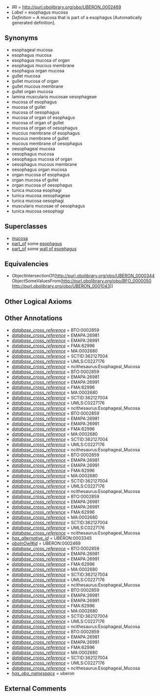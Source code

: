  * *IRI* = http://purl.obolibrary.org/obo/UBERON_0002469
 * *Label* = esophagus mucosa
 * *Definition* = A mucosa that is part of a esophagus [Automatically generated definition].

## Synonyms

 * esophageal mucosa
 * esophagus mucosa
 * esophagus mucosa of organ
 * esophagus mucous membrane
 * esophagus organ mucosa
 * gullet mucosa
 * gullet mucosa of organ
 * gullet mucous membrane
 * gullet organ mucosa
 * lamina muscularis mucosae oesophageae
 * mucosa of esophagus
 * mucosa of gullet
 * mucosa of oesophagus
 * mucosa of organ of esophagus
 * mucosa of organ of gullet
 * mucosa of organ of oesophagus
 * mucous membrane of esophagus
 * mucous membrane of gullet
 * mucous membrane of oesophagus
 * oesophageal mucosa
 * oesophagus mucosa
 * oesophagus mucosa of organ
 * oesophagus mucous membrane
 * oesophagus organ mucosa
 * organ mucosa of esophagus
 * organ mucosa of gullet
 * organ mucosa of oesophagus
 * tunica mucosa esophagi
 * tunica mucosa oesophageae
 * tunica mucosa oesophagi
 * muscularis mucosae of oesophagus
 * tunica mucosa oesophagi

## Superclasses

 * [mucosa](../../UBERON/44/UBERON_0000344.md)
 * [part_of](../../BFO/50/BFO_0000050.md) some [esophagus](../../UBERON/43/UBERON_0001043.md)
 * [part_of](../../BFO/50/BFO_0000050.md) some [wall of esophagus](../../UBERON/96/UBERON_0001096.md)

## Equivalencies

 * ObjectIntersectionOf(<http://purl.obolibrary.org/obo/UBERON_0000344> ObjectSomeValuesFrom(<http://purl.obolibrary.org/obo/BFO_0000050> <http://purl.obolibrary.org/obo/UBERON_0001043>))

## Other Logical Axioms


## Other Annotations

 * *[database_cross_reference](../../ef/oboInOwl#hasDbXref.md)* = BTO:0002859
 * *[database_cross_reference](../../ef/oboInOwl#hasDbXref.md)* = EMAPA:26981
 * *[database_cross_reference](../../ef/oboInOwl#hasDbXref.md)* = EMAPA:26991
 * *[database_cross_reference](../../ef/oboInOwl#hasDbXref.md)* = FMA:62996
 * *[database_cross_reference](../../ef/oboInOwl#hasDbXref.md)* = MA:0002680
 * *[database_cross_reference](../../ef/oboInOwl#hasDbXref.md)* = SCTID:362127004
 * *[database_cross_reference](../../ef/oboInOwl#hasDbXref.md)* = UMLS:C0227176
 * *[database_cross_reference](../../ef/oboInOwl#hasDbXref.md)* = ncithesaurus:Esophageal_Mucosa
 * *[database_cross_reference](../../ef/oboInOwl#hasDbXref.md)* = BTO:0002859
 * *[database_cross_reference](../../ef/oboInOwl#hasDbXref.md)* = EMAPA:26981
 * *[database_cross_reference](../../ef/oboInOwl#hasDbXref.md)* = EMAPA:26991
 * *[database_cross_reference](../../ef/oboInOwl#hasDbXref.md)* = FMA:62996
 * *[database_cross_reference](../../ef/oboInOwl#hasDbXref.md)* = MA:0002680
 * *[database_cross_reference](../../ef/oboInOwl#hasDbXref.md)* = SCTID:362127004
 * *[database_cross_reference](../../ef/oboInOwl#hasDbXref.md)* = UMLS:C0227176
 * *[database_cross_reference](../../ef/oboInOwl#hasDbXref.md)* = ncithesaurus:Esophageal_Mucosa
 * *[database_cross_reference](../../ef/oboInOwl#hasDbXref.md)* = BTO:0002859
 * *[database_cross_reference](../../ef/oboInOwl#hasDbXref.md)* = EMAPA:26981
 * *[database_cross_reference](../../ef/oboInOwl#hasDbXref.md)* = EMAPA:26991
 * *[database_cross_reference](../../ef/oboInOwl#hasDbXref.md)* = FMA:62996
 * *[database_cross_reference](../../ef/oboInOwl#hasDbXref.md)* = MA:0002680
 * *[database_cross_reference](../../ef/oboInOwl#hasDbXref.md)* = SCTID:362127004
 * *[database_cross_reference](../../ef/oboInOwl#hasDbXref.md)* = UMLS:C0227176
 * *[database_cross_reference](../../ef/oboInOwl#hasDbXref.md)* = ncithesaurus:Esophageal_Mucosa
 * *[database_cross_reference](../../ef/oboInOwl#hasDbXref.md)* = BTO:0002859
 * *[database_cross_reference](../../ef/oboInOwl#hasDbXref.md)* = EMAPA:26981
 * *[database_cross_reference](../../ef/oboInOwl#hasDbXref.md)* = EMAPA:26991
 * *[database_cross_reference](../../ef/oboInOwl#hasDbXref.md)* = FMA:62996
 * *[database_cross_reference](../../ef/oboInOwl#hasDbXref.md)* = MA:0002680
 * *[database_cross_reference](../../ef/oboInOwl#hasDbXref.md)* = SCTID:362127004
 * *[database_cross_reference](../../ef/oboInOwl#hasDbXref.md)* = UMLS:C0227176
 * *[database_cross_reference](../../ef/oboInOwl#hasDbXref.md)* = ncithesaurus:Esophageal_Mucosa
 * *[database_cross_reference](../../ef/oboInOwl#hasDbXref.md)* = BTO:0002859
 * *[database_cross_reference](../../ef/oboInOwl#hasDbXref.md)* = EMAPA:26981
 * *[database_cross_reference](../../ef/oboInOwl#hasDbXref.md)* = EMAPA:26991
 * *[database_cross_reference](../../ef/oboInOwl#hasDbXref.md)* = FMA:62996
 * *[database_cross_reference](../../ef/oboInOwl#hasDbXref.md)* = MA:0002680
 * *[database_cross_reference](../../ef/oboInOwl#hasDbXref.md)* = SCTID:362127004
 * *[database_cross_reference](../../ef/oboInOwl#hasDbXref.md)* = UMLS:C0227176
 * *[database_cross_reference](../../ef/oboInOwl#hasDbXref.md)* = ncithesaurus:Esophageal_Mucosa
 * *[has_alternative_id](../../Id/oboInOwl#hasAlternativeId.md)* = UBERON:0003345
 * *[oboInOwl#id](../../id/oboInOwl#id.md)* = UBERON:0002469
 * *[database_cross_reference](../../ef/oboInOwl#hasDbXref.md)* = BTO:0002859
 * *[database_cross_reference](../../ef/oboInOwl#hasDbXref.md)* = EMAPA:26981
 * *[database_cross_reference](../../ef/oboInOwl#hasDbXref.md)* = EMAPA:26991
 * *[database_cross_reference](../../ef/oboInOwl#hasDbXref.md)* = FMA:62996
 * *[database_cross_reference](../../ef/oboInOwl#hasDbXref.md)* = MA:0002680
 * *[database_cross_reference](../../ef/oboInOwl#hasDbXref.md)* = SCTID:362127004
 * *[database_cross_reference](../../ef/oboInOwl#hasDbXref.md)* = UMLS:C0227176
 * *[database_cross_reference](../../ef/oboInOwl#hasDbXref.md)* = ncithesaurus:Esophageal_Mucosa
 * *[database_cross_reference](../../ef/oboInOwl#hasDbXref.md)* = BTO:0002859
 * *[database_cross_reference](../../ef/oboInOwl#hasDbXref.md)* = EMAPA:26981
 * *[database_cross_reference](../../ef/oboInOwl#hasDbXref.md)* = EMAPA:26991
 * *[database_cross_reference](../../ef/oboInOwl#hasDbXref.md)* = FMA:62996
 * *[database_cross_reference](../../ef/oboInOwl#hasDbXref.md)* = MA:0002680
 * *[database_cross_reference](../../ef/oboInOwl#hasDbXref.md)* = SCTID:362127004
 * *[database_cross_reference](../../ef/oboInOwl#hasDbXref.md)* = UMLS:C0227176
 * *[database_cross_reference](../../ef/oboInOwl#hasDbXref.md)* = ncithesaurus:Esophageal_Mucosa
 * *[database_cross_reference](../../ef/oboInOwl#hasDbXref.md)* = BTO:0002859
 * *[database_cross_reference](../../ef/oboInOwl#hasDbXref.md)* = EMAPA:26981
 * *[database_cross_reference](../../ef/oboInOwl#hasDbXref.md)* = EMAPA:26991
 * *[database_cross_reference](../../ef/oboInOwl#hasDbXref.md)* = FMA:62996
 * *[database_cross_reference](../../ef/oboInOwl#hasDbXref.md)* = MA:0002680
 * *[database_cross_reference](../../ef/oboInOwl#hasDbXref.md)* = SCTID:362127004
 * *[database_cross_reference](../../ef/oboInOwl#hasDbXref.md)* = UMLS:C0227176
 * *[database_cross_reference](../../ef/oboInOwl#hasDbXref.md)* = ncithesaurus:Esophageal_Mucosa
 * *[has_obo_namespace](../../ce/oboInOwl#hasOBONamespace.md)* = uberon

## External Comments

